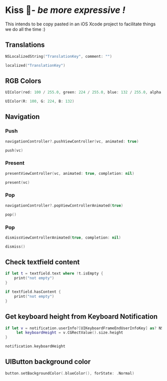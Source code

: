# Kiss 💋- *be more expressive !*

This intends to be copy pasted in an iOS Xcode project to facilitate things we do all the time :)


## Translations

```swift
NSLocalizedString("TranslationKey", comment: "")
```

```swift
localized("TranslationKey")
```


## RGB Colors
```swift
UIColor(red: 100 / 255.0, green: 224 / 255.0, blue: 132 / 255.0, alpha: 1)
```
```swift
UIColor(R: 100, G: 224, B: 132)
```



## Navigation


### Push

```swift
navigationController?.pushViewController(vc, animated: true)
```
```swift
push(vc)
```

### Present
```swift
presentViewController(vc, animated: true, completion: nil)
```
```swift
present(vc)
```

### Pop

```swift
navigationController?.popViewControllerAnimated(true)
```
```swift
pop()
```

### Pop

```swift
dismissViewControllerAnimated(true, completion: nil)
```
```swift
dismiss()
```

## Check textfield content

```swift
if let t = textfield.text where !t.isEmpty {
    print("not empty")
}
```
```swift
if textfield.hasContent {
    print("not empty")
}
```

## Get keyboard height from Keyboard Notification

```swift
if let v = notification.userInfo?[UIKeyboardFrameEndUserInfoKey] as? NSValue {
     let keyboardHeight = v.CGRectValue().size.height
}
```

```swift
notification.keyboardHeight
```

## UIButton background color

```swift
button.setBackgroundColor(.blueColor(), forState: .Normal)
```
